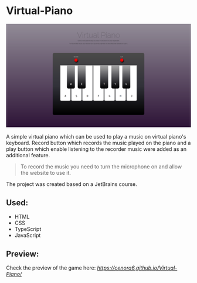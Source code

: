 # Virtual-Piano

![](preview/preview.png)

A simple virtual piano which can be used to play a music on virtual piano's keyboard. Record button which records the music played on the piano and a play button which enable listening to the recorder music were added as an additional feature.

> To record the music you need to turn the microphone on and allow the website to use it.

The project was created based on a JetBrains course.

## Used: 
- HTML
- CSS
- TypeScript
- JavaScript

## Preview:
Check the preview of the game here: *https://cenora6.github.io/Virtual-Piano/*
